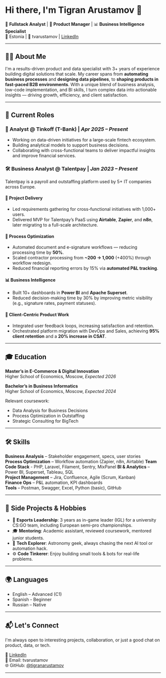 # Hi there, I'm Tigran Arustamov 👋

🎯 **Fullstack Analyst** | 🧠 **Product Manager** | 📊 **Business Intelligence Specialist**  
📍 Estonia | 📧 tvarustamov | [LinkedIn](https://linkedin.com/in/tigranarustamov)

---

## 👨‍💻 About Me

I'm a results-driven product and data specialist with 3+ years of experience building digital solutions that scale. My career spans from **automating business processes** and **designing data pipelines**, to **shaping products in fast-paced B2B environments**. With a unique blend of business analysis, low-code implementation, and BI skills, I turn complex data into actionable insights — driving growth, efficiency, and client satisfaction.

---

## 🚀 Current Roles

### 🏦 Analyst @ Tinkoff (T-Bank) | *Apr 2025 – Present*
- Working on data-driven initiatives for a large-scale fintech ecosystem.
- Building analytical models to support business decisions.
- Collaborating with cross-functional teams to deliver impactful insights and improve financial services.

### 🛠 Business Analyst @ Talentpay | *Jan 2023 – Present*
Talentpay is a payroll and outstaffing platform used by 5+ IT companies across Europe.

#### 🚀 Project Delivery
- Led requirements gathering for cross-functional initiatives with 1,000+ users.
- Delivered MVP for Talentpay’s PaaS using **Airtable**, **Zapier**, and **n8n**, later migrating to a full-scale architecture.
  
#### 🔁 Process Optimization
- Automated document and e-signature workflows — reducing processing time by **50%**.
- Scaled contractor processing from **~200 → 1,000** (+400%) through workflow redesign.
- Reduced financial reporting errors by 15% via **automated P&L tracking**.

#### 📊 Business Intelligence
- Built 10+ dashboards in **Power BI** and **Apache Superset**.
- Reduced decision-making time by 30% by improving metric visibility (e.g., signature rates, payment statuses).

#### 🤝 Client-Centric Product Work
- Integrated user feedback loops, increasing satisfaction and retention.
- Orchestrated platform migration with DevOps and Sales, achieving **95% client retention** and a **20% increase in CSAT**.

---

## 🎓 Education

**Master’s in E-Commerce & Digital Innovation**  
Higher School of Economics, Moscow, *Expected 2026*

**Bachelor’s in Business Informatics**  
Higher School of Economics, Moscow, *Expected 2024*

Relevant coursework:  
- Data Analysis for Business Decisions  
- Process Optimization in Outstaffing  
- Strategic Consulting for BigTech  

---

## 🛠 Skills

**Business Analysis** – Stakeholder engagement, specs, user stories  
**Process Optimization** – Workflow automation (Zapier, n8n, Airtable)
**Team Code Stack** - PHP, Laravel, Filament, Sentry, MixPanel
**BI & Analytics** – Power BI, Superset, Tableau, SQL  
**Project Management** – Jira, Confluence, Agile (Scrum, Kanban)  
**Finance Ops** – P&L automation, KPI dashboards  
**Tools** – Postman, Swagger, Excel, Python (basic), GitHub

---

## 🤹 Side Projects & Hobbies

- 👾 **Esports Leadership**: 3 years as in-game leader (IGL) for a university CS:GO team, including European semi-pro championships.  
- 🎓 **Mentoring**: Academic assistant, reviewed coursework, mentored junior students.  
- 🔭 **Tech Explorer**: Astronomy geek, always chasing the next AI tool or automation hack.  
- ⚙️ **Code Tinkerer**: Enjoy building small tools & bots for real-life problems.

---

## 🌍 Languages

- English – Advanced (C1)
- Spanish - Beginner 
- Russian – Native

---

## 📬 Let's Connect

I'm always open to interesting projects, collaboration, or just a good chat on product, data, or tech.

🔗 [LinkedIn](https://linkedin.com/in/tigranarustamov)  
📧 Email: tvarustamov  
🌐 GitHub: [@tigranarustamov](https://github.com/tigranarustamov)

---
